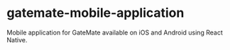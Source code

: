 # gatemate-mobile-application
Mobile application for GateMate available on iOS and Android using React Native.
